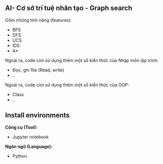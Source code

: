 ## AI- Cơ sở trí tuệ nhân tạo - Graph search
Gồm những tính năng (features): <br>
* BFS
* DFS
* UCS
* IDS
* A*

Ngoài ra, code còn sử dụng thêm một số kiến thức của Nhập môn lập trình: <br>
* Đọc, ghi file (Read, write)
* ..

Ngoài ra, code còn sử dụng thêm một số kiến thức của OOP: <br>
* Class
* ..

## Install environments
**Công cụ (Tool):**<br>
* Jupyter notebook

**Ngôn ngữ (Language):**<br>
* Python
